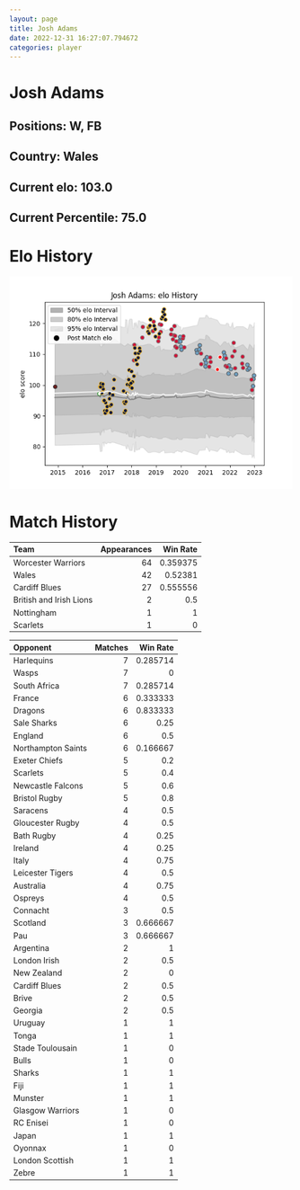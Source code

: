 ```yaml
---  
layout: page  
title: Josh Adams  
date: 2022-12-31 16:27:07.794672  
categories: player  
---
```

# Josh Adams

## Positions: W, FB

## Country: Wales

## Current elo: 103.0

## Current Percentile: 75.0

# Elo History


![elo history](history_JoshAdams.png)
# Match History


| Team                    |   Appearances |   Win Rate |
|:------------------------|--------------:|-----------:|
| Worcester Warriors      |            64 |   0.359375 |
| Wales                   |            42 |   0.52381  |
| Cardiff Blues           |            27 |   0.555556 |
| British and Irish Lions |             2 |   0.5      |
| Nottingham              |             1 |   1        |
| Scarlets                |             1 |   0        |

| Opponent           |   Matches |   Win Rate |
|:-------------------|----------:|-----------:|
| Harlequins         |         7 |   0.285714 |
| Wasps              |         7 |   0        |
| South Africa       |         7 |   0.285714 |
| France             |         6 |   0.333333 |
| Dragons            |         6 |   0.833333 |
| Sale Sharks        |         6 |   0.25     |
| England            |         6 |   0.5      |
| Northampton Saints |         6 |   0.166667 |
| Exeter Chiefs      |         5 |   0.2      |
| Scarlets           |         5 |   0.4      |
| Newcastle Falcons  |         5 |   0.6      |
| Bristol Rugby      |         5 |   0.8      |
| Saracens           |         4 |   0.5      |
| Gloucester Rugby   |         4 |   0.5      |
| Bath Rugby         |         4 |   0.25     |
| Ireland            |         4 |   0.25     |
| Italy              |         4 |   0.75     |
| Leicester Tigers   |         4 |   0.5      |
| Australia          |         4 |   0.75     |
| Ospreys            |         4 |   0.5      |
| Connacht           |         3 |   0.5      |
| Scotland           |         3 |   0.666667 |
| Pau                |         3 |   0.666667 |
| Argentina          |         2 |   1        |
| London Irish       |         2 |   0.5      |
| New Zealand        |         2 |   0        |
| Cardiff Blues      |         2 |   0.5      |
| Brive              |         2 |   0.5      |
| Georgia            |         2 |   0.5      |
| Uruguay            |         1 |   1        |
| Tonga              |         1 |   1        |
| Stade Toulousain   |         1 |   0        |
| Bulls              |         1 |   0        |
| Sharks             |         1 |   1        |
| Fiji               |         1 |   1        |
| Munster            |         1 |   1        |
| Glasgow Warriors   |         1 |   0        |
| RC Enisei          |         1 |   0        |
| Japan              |         1 |   1        |
| Oyonnax            |         1 |   0        |
| London Scottish    |         1 |   1        |
| Zebre              |         1 |   1        |